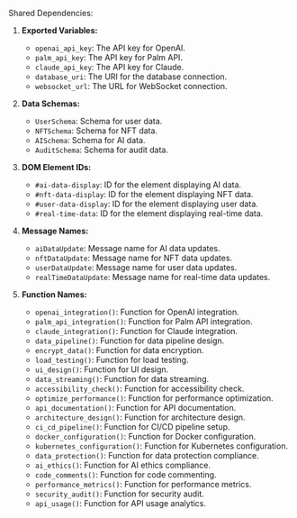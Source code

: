 Shared Dependencies:

1. **Exported Variables:**
   - `openai_api_key`: The API key for OpenAI.
   - `palm_api_key`: The API key for Palm API.
   - `claude_api_key`: The API key for Claude.
   - `database_uri`: The URI for the database connection.
   - `websocket_url`: The URL for WebSocket connection.

2. **Data Schemas:**
   - `UserSchema`: Schema for user data.
   - `NFTSchema`: Schema for NFT data.
   - `AISchema`: Schema for AI data.
   - `AuditSchema`: Schema for audit data.

3. **DOM Element IDs:**
   - `#ai-data-display`: ID for the element displaying AI data.
   - `#nft-data-display`: ID for the element displaying NFT data.
   - `#user-data-display`: ID for the element displaying user data.
   - `#real-time-data`: ID for the element displaying real-time data.

4. **Message Names:**
   - `aiDataUpdate`: Message name for AI data updates.
   - `nftDataUpdate`: Message name for NFT data updates.
   - `userDataUpdate`: Message name for user data updates.
   - `realTimeDataUpdate`: Message name for real-time data updates.

5. **Function Names:**
   - `openai_integration()`: Function for OpenAI integration.
   - `palm_api_integration()`: Function for Palm API integration.
   - `claude_integration()`: Function for Claude integration.
   - `data_pipeline()`: Function for data pipeline design.
   - `encrypt_data()`: Function for data encryption.
   - `load_testing()`: Function for load testing.
   - `ui_design()`: Function for UI design.
   - `data_streaming()`: Function for data streaming.
   - `accessibility_check()`: Function for accessibility check.
   - `optimize_performance()`: Function for performance optimization.
   - `api_documentation()`: Function for API documentation.
   - `architecture_design()`: Function for architecture design.
   - `ci_cd_pipeline()`: Function for CI/CD pipeline setup.
   - `docker_configuration()`: Function for Docker configuration.
   - `kubernetes_configuration()`: Function for Kubernetes configuration.
   - `data_protection()`: Function for data protection compliance.
   - `ai_ethics()`: Function for AI ethics compliance.
   - `code_comments()`: Function for code commenting.
   - `performance_metrics()`: Function for performance metrics.
   - `security_audit()`: Function for security audit.
   - `api_usage()`: Function for API usage analytics.